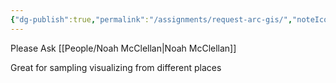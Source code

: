 ```yaml
---
{"dg-publish":true,"permalink":"/assignments/request-arc-gis/","noteIcon":"","created":"2025-05-20T09:18:15.838-05:00"}
---
```


Please
Ask [[People/Noah McClellan\|Noah McClellan]]


Great for sampling visualizing from different places